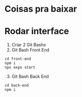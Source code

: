 # Coisas pra baixar

# Rodar interface

1) Criar 2 Git Bashs
2) Git Bash Front End
```
cd front-end
npm i
npx expo start
```

3) Git Bash Back End
```
cd back-end
npm i
```